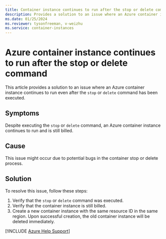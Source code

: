 ```yaml
---
title: Container instance continues to run after the stop or delete command
description: Provides a solution to an issue where an Azure container instance continues to run even after being stopped or deleted.
ms.date: 01/25/2024
ms.reviewer: tysonfreeman, v-weizhu
ms.service: container-instances
---
```

# Azure container instance continues to run after the stop or delete command

This article provides a solution to an issue where an Azure container instance continues to run even after the `stop` or `delete` command has been executed.

## Symptoms

Despite executing the `stop` or `delete` command, an Azure container instance continues to run and is still billed.

## Cause

This issue might occur due to potential bugs in the container stop or delete process.

## Solution

To resolve this issue, follow these steps:

1. Verify that the `stop` or `delete` command was executed.
2. Verify that the container instance is still billed.
3. Create a new container instance with the same resource ID in the same region. Upon successful creation, the old container instance will be deleted immediately.

[!INCLUDE [Azure Help Support](../../includes/azure-help-support.md)]
